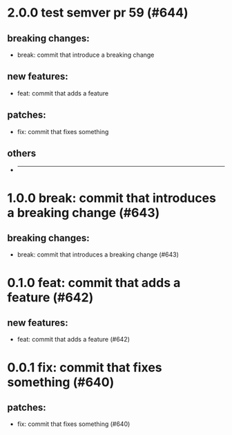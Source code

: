 # 2.0.0 test semver pr 59 (#644)

## breaking changes:
* break: commit that introduce a breaking change
## new features:
* feat: commit that adds a feature
## patches:
* fix: commit that fixes something
## others
* ---------

# 1.0.0 break: commit that introduces a breaking change (#643)

## breaking changes:
* break: commit that introduces a breaking change (#643)

# 0.1.0 feat: commit that adds a feature (#642)

## new features:
* feat: commit that adds a feature (#642)

# 0.0.1 fix: commit that fixes something (#640)

## patches:
* fix: commit that fixes something (#640)

